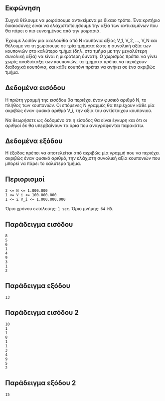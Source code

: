 ## Εκφώνηση
Συχνά θέλουμε να μοιράσουμε αντικείμενα με δίκαιο τρόπο. Ένα κριτήριο δικαιοσύνης είναι να ελαχιστοποιήσουμε την αξία των αντικειμένων που θα πάρει ο πιο ευνοημένος από την μοιρασιά.

Έχουμε λοιπόν μια ακολουθία από Ν κουπόνια αξίας V_1, V_2, ..., V_Ν και θέλουμε να τη χωρίσουμε σε τρία τμήματα ώστε η συνολική αξία των κουπονιών στο καλύτερο τμήμα (δηλ. στο τμήμα με την μεγαλύτερη συνολική αξία) να είναι η μικρότερη δυνατή. Ο χωρισμός πρέπει να γίνει χωρίς αναδιάταξη των κουπονιών, τα τμήματα πρέπει να περιέχουν διαδοχικά κουπόνια, και κάθε κουπόνι πρέπει να ανήκει σε ένα ακριβώς τμήμα.

## Δεδομένα εισόδου
Η πρώτη γραμμή της εισόδου θα περιέχει έναν φυσικό αριθμό Ν, το πλήθος των κουπονιών. Οι επόμενες N γραμμές θα περιέχουν κάθε μία ακριβώς έναν φυσικό αριθμό V_i, την αξία του αντίστοιχου κουπονιού.

Να θεωρήσετε ως δεδομένο ότι η είσοδος θα είναι έγκυρη και ότι οι αριθμοί δε θα υπερβαίνουν τα όρια που αναγράφονται παρακάτω.

## Δεδομένα εξόδου
Η έξοδος πρέπει να αποτελείται από ακριβώς μία γραμμή που να περιέχει ακριβώς έναν φυσικό αριθμό, την ελάχιστη συνολική αξία κουπονιών που μπορεί να πάρει το καλύτερο τμήμα.

## Περιορισμοί
```
3 <= N <= 1.000.000
1 <= V_i <= 100.000.000
1 <= Σ V_i <= 1.000.000.000
```
Όριο χρόνου εκτέλεσης: ```1 sec```.
Όριο μνήμης: ```64 MB```.
## Παράδειγμα εισόδου
```
8
5
6
1
4
9
3
1
2
```
## Παράδειγμα εξόδου
```13```
## Παράδειγμα εισόδου 2
```
10
1
1
8
1
1
3
4
9
5
2
```
## Παράδειγμα εξόδου 2
```15```